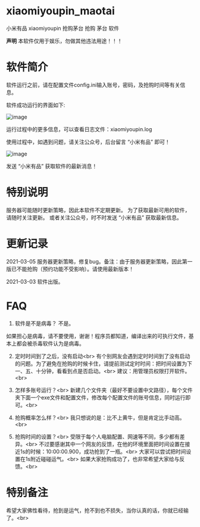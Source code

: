 # xiaomiyoupin_maotai

小米有品 xiaomiyoupin 抢购茅台 抢购 茅台 软件


******声明******
本软件仅用于娱乐，勿做其他违法用途！！！


# 软件简介
软件运行之前，请在配置文件config.ini输入账号，密码，及抢购时间等有关信息。

软件成功运行的界面如下:

![image](https://user-images.githubusercontent.com/40600240/109805327-45844b00-7c5e-11eb-8559-464c86c3fc83.png)

运行过程中的更多信息，可以查看日志文件：xiaomiyoupin.log

使用过程中，如遇到问题，请关注公众号，后台留言 “小米有品” 即可！

![image](https://user-images.githubusercontent.com/40600240/109807636-1e7b4880-7c61-11eb-8b21-fb772e55a1dc.png)

发送 “小米有品” 获取软件的最新消息！


# 特别说明
服务器可能随时更新策略，因此本软件不定期更新。
为了获取最新可用的软件，请随时关注更新。
或者关注公众号，时不时发送 “小米有品” 获取最新信息。


# 更新记录
2021-03-05  服务器更新策略，修复bug。备注：由于服务器更新策略，因此第一版已不能抢购（预约功能不受影响）。请使用最新版本！

2021-03-03  软件出版。


# FAQ
1. 软件是不是病毒？
  不是。
  
  如果担心是病毒，请不要使用，谢谢！程序员都知道，编译出来的可执行文件，基本上都会被杀毒软件认为是病毒。

2. 定时时间到了之后，没有启动\<br>
  有个别网友会遇到定时时间到了没有启动的问题。为了避免在抢购的时候卡住，请提前测试定时时间：把时间设置为下一、五、十分钟，看看到点是否启动。\<br>
  建议：用管理员权限打开软件。\<br>

3. 怎样多账号运行？\<br>
  新建几个文件夹（最好不要设置中文路径），每个文件夹下面一个exe文件和配置文件，修改每个配置文件的账号信息，同时运行即可。\<br>

4. 抢购概率怎么样？\<br>
  我只想说的是：比不上黄牛，但是肯定比手动高。\<br>

5. 抢购时间的设置？\<br>
  受限于每个人电脑配置、网速等不同，多少都有差异。\<br>
  不过要感谢其中一个网友的反馈，在他的环境里面把时间设置在接近1s的时候：10:00:00.900，成功抢到了一瓶。\<br>
  大家可以尝试把时间设置在1s附近碰碰运气。\<br>
  如果大家抢购成功了，也非常希望大家给与反馈。\<br>


# 特别备注
希望大家佛性看待，抢到是运气，抢不到也不损失，当你认真的话，你就已经输了。\<br>

